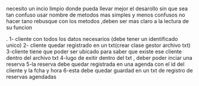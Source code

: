 
necesito un incio limpio  donde pueda llevar mejor el desarollo  sin que sea tan confuso 
usar nombre de metodos mas simples y menos confusos 
no hacer tano rebusque con los metodos ,deben ser mas claro a la lectura de su funcion

.
1- cliente con todos los datos necesarios (debe tener un identificado unico)
2- cliente quedar registrado en un txt(crear clase gestor archivo txt)
3-cliente tiene que poder ser ubicado  para saber que existe ese cliente dentro del archivo txt
4-lugo de exitir dentro del txt , deber poder inciar una reserva 
5-la reserva debe quedar registrada en una agenda con el id del cliente y la fcha y hora
6-esta debe quedar guardad en un txt de registro de reservas agendadas
